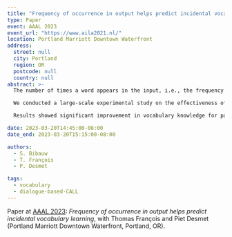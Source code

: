 ```yaml
---
title: "Frequency of occurrence in output helps predict incidental vocabulary learning"
type: Paper
event: AAAL 2023
event_url: "https://www.aila2021.nl/"
location: Portland Marriott Downtown Waterfront
address:
  street: null
  city: Portland
  region: OR
  postcode: null
  country: null
abstract: >-
  The number of times a word appears in the input, i.e., the frequency of occurrence, is a well-known factor influencing incidental vocabulary acquisition (Webb, 2020). However, paradoxically, the frequency of occurrence has only a medium predicting power in vocabulary learning, around r = .34 (Uchihara et al., 2019). Our study proposes to look at how _productive_ uses of the target words help understand and predict incidental vocabulary acquisition, complementing the vision of frequency of occurrence in input by looking at output too in a productive task.

  We conducted a large-scale experimental study on the effectiveness of dialogue-based CALL (here, a game allowing players to discuss with computer-controlled conversational agents) for vocabulary learning. In a pretest-posttest experiment, 215 Dutch-speaking teenage learners of French were tested on their receptive and productive knowledge of target words encountered in the dialogue-based CALL interactions.

  Results showed significant improvement in vocabulary knowledge for participants in the experimental condition in both the meaning-recognition (d = 1.16) and form-recall tests (d = 0.59). The frequency of occurrence in input (actual encounters for each participant) was the best predictor for receptive vocabulary learning (r = .27 \*\*\*), but the frequency of use in output (actual instances in output for each participant) was the best predictor for productive vocabulary learning (r = .28 \*\*\*). Integrating all results in mixed-effects models, we were able to determine that not only does the frequency of occurrence in output predicts more strongly the posttest scores than input encounters, it also complements it and raises the model predictive power (R² = .66). We propose a model of incidental vocabulary learning in dialogue-based CALL connecting all variables and conclude on the importance of productive practice in lexical acquisition.

date: 2023-03-20T14:45:00-08:00
date_end: 2023-03-20T15:15:00-08:00

authors:
  - S. Bibauw
  - T. François
  - P. Desmet

tags:
  - vocabulary
  - dialogue-based-CALL
---
```


Paper at [AAAL 2023](https://www.aila2021.nl/): _Frequency of occurrence in output helps predict incidental vocabulary learning_, with Thomas François and Piet Desmet (Portland Marriott Downtown Waterfront, Portland, OR).

<!-- ### Methods

![](fluency-metrics-research-design-3.svg)

### Results

#### Automated estimators vs. Manual annotation

Raw metrics | MAE<br><small>(accur.)</small> | RMSE<br><small>(accur.)</small> | R<sup>2</sup><br><small>(consist.)</small> || Cron. α<br><small>(intern. consist.)</small> | $r$<sub>#Syll.-VS</sub><br><small>(pred. power)</small>
---|:--:|:--:|:--:|-|:--:|:--:
**Nb of syllables** <small>(auto count, manual transcript)</small> | _“truth”_ |  |  || .92 | .373
vs. Google ASR transcript <small>(auto count)</small>         | 1.23 | 2.93 | .874 || .91 | .370
vs. Syllable Nuclei Praat script <cite>(de Jong et al.)</cite>| 4.25 | 7.60 | .585 || .88 | .154

#### Pruning

Number of syllables Variant / Pruning | M | SD | Cron. α | $r$<sub>#Syll.-VS</sub> | $r$<sub>SpeechRate-VS</sub>
--|--|:--:|:--:|:--:|:--:
Unpruned <small>(manual transcript)</small>            | 13.4 | 5.44 | .92 | .373 | .579
‘Meant’ pruning: –disfluencies (f.pauses, repet., self-corr., meta)| 12.2 | 5.10 | .92 | **.443** | **.597**
‘Meant’, L2-only pruning: –L1/lingua franca words                  | 12.1 | 5.07 | .93 | **.459** | **.603**
‘Meant’, L2-only, –proper nouns                            | 12.0 | 5.02 | .93 | **.473** | **.609**

#### Best predictors of L2 proficiency

![](corr_VS_syll_run2.png)

##### Semi-auto vs. fully automated composite metrics

Metric | Semi-auto,<br>pruned | Fully auto*,<br>ASR-based count | Fully auto*,<br>signal-based<cite>(deJong)</cite> | Fully auto<br>signal alt.
--|:--:|:--:|:--:|:--:
Length of runs                   | **.628** | .588 | .479
Speech rate                      | **.609** | .585 | .461
Articulation rate                | **.524** | .496 | .392 | .172
Syllable duration<sup>-1</sup>   | **.473** | .283 | **.473** | .106
Number of syllables              | **.473** | .370 | .154
Number of words                  | **.463** | .355 |  —
Silent pausing rate<sup>-1</sup> |      |      | .409 | **.428**
Duration of runs                 |      |      | .338 | **.352**
Speech-time ratio                |      |      | .269 | **.305**


#### Developmental sensitivity

![](interv_effect_metrics.png)

### References

- [Bosker, H. R., Pinget, A.-F., Quené, H., Sanders, T., & de Jong, N. H. (2013)](https://doi.org/10.1177/0265532212455394). What makes speech sound fluent? The contributions of pauses, speed and repairs. _Language Testing, 30_(2), 159–175. <small>DOI:&#8239;10.1177/0265532212455394</small>
- [Cucchiarini, C., Strik, H., & Boves, L. (2002)](https://doi.org/10.1121/1.1471894). Quantitative assessment of second language learners’ fluency: Comparisons between read and spontaneous speech. _The Journal of the Acoustical Society of America, 111_(6), 2862–2873. <small>DOI:&#8239;10.1121/1.1471894</small>
- [de Jong, N. H., & Bosker, H. R. (2013)](http://hdl.handle.net/11858/00-001M-0000-0015-0FB8-8). Choosing a threshold for silent pauses to measure second language fluency. In R. Eklund (Ed.), _Proceedings of the 6th Workshop on Disfluency in Spontaneous Speech (DiSS)_ (pp. 17–20).
- [de Jong, N. H., Pacilly, J., & Heeren, W. (2020)](https://osf.io/w3r7t/). _Praat scripts to measure fluency automatically_.
- [de Jong, N. H., Steinel, M. P., Florijn, A. F., Schoonen, R., & Hulstijn, J. H. (2012)](https://doi.org/10.1017/S0272263111000489). Facets of speaking proficiency. _Studies in Second Language Acquisition, 34_(1), 5–34. <small>DOI:&#8239;10.1017/S0272263111000489</small>
- [Detey, S., Fontan, L., Le Coz, M., & Jmel, S. (2020)](https://doi.org/10.1016/j.specom.2020.10.001). Computer-assisted assessment of phonetic fluency in a second language: A longitudinal study of Japanese learners of French. _Speech Communication, 125_, 69–79. <small>DOI:&#8239;10.1016/j.specom.2020.10.001</small>
- Dumont, A. (2018). _Fluency and disfluency: A corpus study of non-native and native speaker (dis)fluency profiles_ [Unpublished doctoral dissertation]. Université catholique de Louvain.
- [Ferrari, S. (2012)](https://doi.org/10.1075/lllt.32.12fer). A longitudinal study of complexity, accuracy and fluency variation in second language development. In A. Housen, F. Kuiken, & I. Vedder (Eds.), _Dimensions of L2 performance and proficiency: Complexity, accuracy and fluency in SLA_ (pp. 277–298). John Benjamins. <small>DOI:&#8239;10.1075/lllt.32.12fer</small>
- Götz, S. (2013). _Fluency in native and nonnative English speech_. John Benjamins.
- Hilton, H. (2014). Oral fluency and spoken proficiency: Considerations for research and testing. In P. Leclercq, A. Edmonds, & H. Hilton (Eds.), _Measuring L2 proficiency: Perspectives from SLA_ (pp. 27–53). Multilingual Matters.
- Koizumi, R. (2005). Predicting speaking ability from vocabulary knowledge. _Japan Language Testing Association Journal, 7_, 1–20.
- Leclercq, P., & Edmonds, A. (2014). How to assess L2 proficiency? An overview of proficiency assessment research. In P. Leclercq, A. Edmonds, & H. Hilton (Eds.), _Measuring L2 proficiency: Perspectives from SLA_. Multilingual Matters.
- [Milton, J. (2013)](http://www.eurosla.org/monographs/EM02/EM02tot.pdf#page=57). Measuring the contribution of vocabulary knowledge to proficiency in the four skills. In C. Bardel, C. Lindqvist, & B. Laufer (Eds.), _L2 vocabulary acquisition, knowledge and use_ (pp. 57–78). European Second Language Association.
- [Noreillie, A.-S. (2019)](https://lirias.kuleuven.be/retrieve/538316). _It’s all about words. Three empirical studies into the role of lexical knowledge and use in French listening and speaking tasks_ [Doctoral dissertation, KU Leuven].
- [Noreillie, A.-S., Kestemont, B., Heylen, K., Desmet, P., & Peters, E. (2018)](https://doi.org/10.1075/itl.00013.nor). Vocabulary knowledge and listening comprehension at an intermediate level in English and French as foreign languages. _ITL - International Journal of Applied Linguistics, 169_(1), 212–231. <small>DOI:&#8239;10.1075/itl.00013.nor</small>
- [Révész, A., Ekiert, M., & Torgersen, E. N. (2016)](https://doi.org/10.1093/applin/amu069). The effects of complexity, accuracy, and fluency on communicative adequacy in oral task performance. _Applied Linguistics, 37_(6), 828–848. <small>DOI:&#8239;10.1093/applin/amu069</small>
- [Saito, K., Ilkan, M., Magne, V., Tran, M. N., & Suzuki, S. (2018)](https://doi.org/10.1017/S0142716417000571). Acoustic characteristics and learner profiles of low-, mid- and high-level second language fluency. _Applied Psycholinguistics, 39_(3), 593–617. <small>DOI:&#8239;10.1017/S0142716417000571</small>
- Segalowitz, N. (2010). _Cognitive bases of second language fluency_. Routledge.
- [Segalowitz, N., French, L., & Guay, J.-D. (2017)](https://doi.org/10.7202/1050813ar). What features best characterize adult second language utterance fluency and what do they reveal about fluency gains in short-term immersion? _Canadian Journal of Applied Linguistics / Revue Canadienne de Linguistique Appliquée, 20_(2), 90–116. <small>DOI:&#8239;10.7202/1050813ar</small>
- [Tavakoli, P. (2016)](https://doi.org/10.1515/iral-2016-9994). Fluency in monologic and dialogic task performance: Challenges in defining and measuring L2 fluency. _International Review of Applied Linguistics in Language Teaching, 54_(2), 133–150. <small>DOI:&#8239;10.1515/iral-2016-9994</small>
- [Tavakoli, P., Campbell, C., & McCormack, J. (2016)](https://doi.org/10.1002/tesq.244). Development of speech fluency over a short period of time: Effects of pedagogic intervention. _TESOL Quarterly, 50_(2), 447–471. <small>DOI:&#8239;10.1002/tesq.244</small>
- [Tavakoli, P., Nakatsuhara, F., & Hunter, A.-M. (2020)](https://doi.org/10.1111/modl.12620). Aspects of fluency across assessed levels of speaking proficiency. _Modern Language Journal, 104_(1), 169-191. <small>DOI:&#8239;10.1111/modl.12620</small>
- [Tonkyn, A. P. (2012)](https://doi.org/10.1075/lllt.32.10ton). Measuring and perceiving changes in oral complexity, accuracy and fluency: Examining instructed learners’ short-term gains. In A. Housen, F. Kuiken, & I. Vedder (Eds.), _Dimensions of L2 performance and proficiency: Complexity, accuracy and fluency in SLA_ (pp. 221–244). John Benjamins. <small>DOI:&#8239;10.1075/lllt.32.10ton</small>
- [Williams, J., Segalowitz, N., & Leclair, T. (2014)](https://doi.org/10.1075/ml.9.1.02wil). Estimating second language productive vocabulary size: A Capture-Recapture approach. _The Mental Lexicon, 9_(1), 23–47. <small>DOI:&#8239;10.1075/ml.9.1.02wil</small>
- [Wright, C., & Tavakoli, P. (2016)](https://doi.org/10.1515/iral-2016-9990). New directions and developments in defining, analyzing and measuring L2 speech fluency. _International Review of Applied Linguistics in Language Teaching, 54_(2), 73–77. <small>DOI:&#8239;10.1515/iral-2016-9990</small> -->
